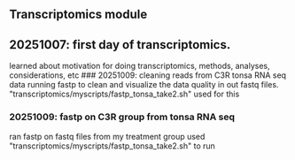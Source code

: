 ## Transcriptomics module

## 20251007: first day of transcriptomics.

learned about motivation for doing transcriptomics, methods, analyses, considerations, etc \### 20251009: cleaning reads from C3R tonsa RNA seq data running fastp to clean and visualize the data quality in out fastq files. "transcriptomics/myscripts/fastp_tonsa_take2.sh" used for this

### 20251009: fastp on C3R group from tonsa RNA seq

ran fastp on fastq files from my treatment group used "transcriptomics/myscripts/fastp_tonsa_take2.sh" to run
